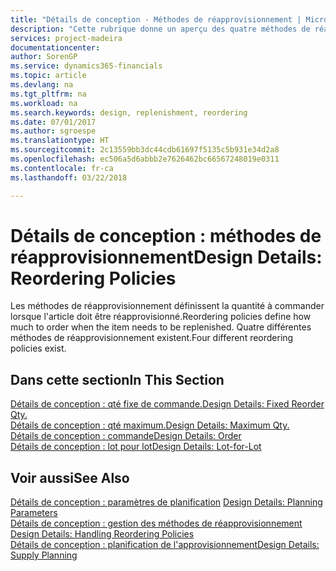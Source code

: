 ```yaml
---
title: "Détails de conception - Méthodes de réapprovisionnement | Microsoft Docs"
description: "Cette rubrique donne un aperçu des quatre méthodes de réapprovisionnement disponibles."
services: project-madeira
documentationcenter: 
author: SorenGP
ms.service: dynamics365-financials
ms.topic: article
ms.devlang: na
ms.tgt_pltfrm: na
ms.workload: na
ms.search.keywords: design, replenishment, reordering
ms.date: 07/01/2017
ms.author: sgroespe
ms.translationtype: HT
ms.sourcegitcommit: 2c13559bb3dc44cdb61697f5135c5b931e34d2a8
ms.openlocfilehash: ec506a5d6abbb2e7626462bc66567248019e0311
ms.contentlocale: fr-ca
ms.lasthandoff: 03/22/2018

---
```

# <a name="design-details-reordering-policies"></a><span data-ttu-id="f24a3-103">Détails de conception : méthodes de réapprovisionnement</span><span class="sxs-lookup"><span data-stu-id="f24a3-103">Design Details: Reordering Policies</span></span>
<span data-ttu-id="f24a3-104">Les méthodes de réapprovisionnement définissent la quantité à commander lorsque l'article doit être réapprovisionné.</span><span class="sxs-lookup"><span data-stu-id="f24a3-104">Reordering policies define how much to order when the item needs to be replenished.</span></span> <span data-ttu-id="f24a3-105">Quatre différentes méthodes de réapprovisionnement existent.</span><span class="sxs-lookup"><span data-stu-id="f24a3-105">Four different reordering policies exist.</span></span>  

## <a name="in-this-section"></a><span data-ttu-id="f24a3-106">Dans cette section</span><span class="sxs-lookup"><span data-stu-id="f24a3-106">In This Section</span></span>  
[<span data-ttu-id="f24a3-107">Détails de conception : qté fixe de commande.</span><span class="sxs-lookup"><span data-stu-id="f24a3-107">Design Details: Fixed Reorder Qty.</span></span>](design-details-fixed-reorder-qty.md)  
[<span data-ttu-id="f24a3-108">Détails de conception : qté maximum.</span><span class="sxs-lookup"><span data-stu-id="f24a3-108">Design Details: Maximum Qty.</span></span>](design-details-maximum-qty.md)  
[<span data-ttu-id="f24a3-109">Détails de conception : commande</span><span class="sxs-lookup"><span data-stu-id="f24a3-109">Design Details: Order</span></span>](design-details-order.md)  
[<span data-ttu-id="f24a3-110">Détails de conception : lot pour lot</span><span class="sxs-lookup"><span data-stu-id="f24a3-110">Design Details: Lot-for-Lot</span></span>](design-details-lot-for-lot.md)  

## <a name="see-also"></a><span data-ttu-id="f24a3-111">Voir aussi</span><span class="sxs-lookup"><span data-stu-id="f24a3-111">See Also</span></span>  
<span data-ttu-id="f24a3-112">[Détails de conception : paramètres de planification](design-details-planning-parameters.md) </span><span class="sxs-lookup"><span data-stu-id="f24a3-112">[Design Details: Planning Parameters](design-details-planning-parameters.md) </span></span>  
<span data-ttu-id="f24a3-113">[Détails de conception : gestion des méthodes de réapprovisionnement](design-details-handling-reordering-policies.md) </span><span class="sxs-lookup"><span data-stu-id="f24a3-113">[Design Details: Handling Reordering Policies](design-details-handling-reordering-policies.md) </span></span>  
[<span data-ttu-id="f24a3-114">Détails de conception : planification de l'approvisionnement</span><span class="sxs-lookup"><span data-stu-id="f24a3-114">Design Details: Supply Planning</span></span>](design-details-supply-planning.md)

